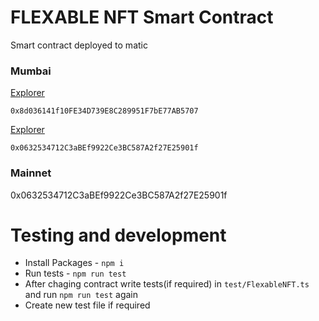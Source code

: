 # FLEXABLE NFT Smart Contract

Smart contract deployed to matic

### Mumbai
[Explorer](https://mumbai.polygonscan.com/address/0x8d036141f10FE34D739E8C289951F7bE77AB5707#code)
```
0x8d036141f10FE34D739E8C289951F7bE77AB5707
```

[Explorer](https://polygonscan.com/address/0x0632534712C3aBEf9922Ce3BC587A2f27E25901f#code)
```
0x0632534712C3aBEf9922Ce3BC587A2f27E25901f
```
### Mainnet
0x0632534712C3aBEf9922Ce3BC587A2f27E25901f

# Testing and development

- Install Packages - `npm i`
- Run tests - `npm run test`
- After chaging contract write tests(if required) in `test/FlexableNFT.ts` and run `npm run test` again
- Create new test file if required
